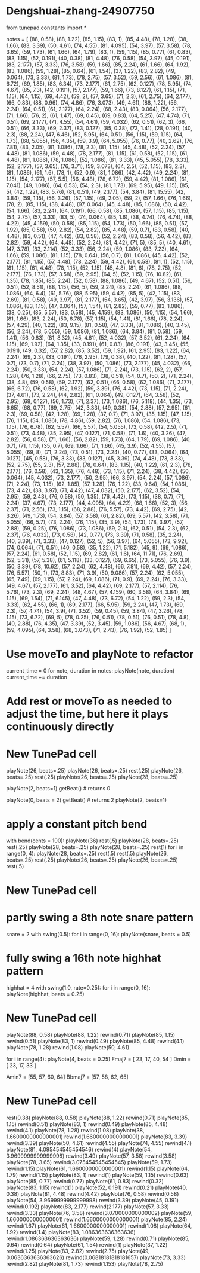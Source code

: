 # Dengshuai-zhang-24907750

from tunepad.constants import *

notes = [
    (88, 0.58), (88, 1.22), (85, 1.15), (83, 1), (85, 4.48),
    (78, 1.28), (38, 1.66), (83, 3.39), (50, 4.61), (74, 4.55),
    (81, 4.095), (54, 3.97), (57, 3.58), (78, 3.65), (59, 1.73),
    (61, 1.66), (64, 1.79), (83, 1), (59, 1.15), (85, 0.77),
    (61, 0.83), (83, 1.15), (52, 0.191), (40, 0.38), (81, 4.48),
    (76, 0.58), (54, 3.97), (45, 0.191), (83, 2.177), (57, 3.33),
    (76, 3.58), (59, 1.66), (85, 2.24), (61, 1.66), (64, 1.92),
    (83, 1.086), (59, 1.28), (85, 0.64), (61, 1.54), (37, 1.22),
    (83, 2.82), (49, 0.064), (73, 3.33), (81, 1.73), (78, 2.75),
    (57, 3.52), (59, 2.56), (61, 1.086), (81, 6.72), (69, 1.85),
    (83, 6.34), (73, 2.177), (61, 2.75), (62, 0.127), (78, 5.95),
    (74, 4.67), (85, 7.3), (42, 0.191), (57, 2.177), (59, 1.66),
    (73, 8.127), (61, 1.15), (71, 1.15), (64, 1.15), (69, 4.42),
    (59, 2), (57, 3.65), (71, 2.3), (61, 2.75), (64, 2.177),
    (66, 0.83), (88, 0.96), (74, 4.86), (76, 3.073), (49, 4.61),
    (88, 1.22), (56, 2.24), (64, 0.51), (61, 2.177), (64, 2.24),
    (68, 2.43), (83, 0.064), (56, 2.177), (71, 1.66), (76, 2),
    (61, 1.47), (69, 0.45), (69, 0.83), (64, 5.25), (47, 4.74),
    (71, 0.51), (69, 2.177), (71, 4.55), (54, 4.61), (59, 4.032),
    (62, 0.51), (62, 3), (66, 0.51), (66, 3.33), (69, 2.37),
    (83, 0.127), (85, 0.38), (73, 1.41), (28, 0.191), (40, 2.3),
    (88, 2.24), (47, 6.46), (52, 5.95), (64, 0.51), (56, 1.15),
    (59, 1.15), (64, 1.73), (68, 5.055), (56, 4.35), (59, 3.9),
    (64, 5.055), (76, 0.77), (40, 2.62), (76, 7.81), (83, 2.05),
    (81, 1.086), (78, 2.3), (81, 1.15), (45, 4.48), (52, 2.24),
    (57, 4.48), (81, 1.086), (59, 4.48), (78, 2.177), (81, 1.15),
    (61, 0.58), (52, 1.15), (61, 4.48), (81, 1.086), (78, 1.086),
    (52, 1.086), (81, 3.33), (45, 5.055), (78, 3.33), (52, 2.177),
    (57, 3.65), (76, 3.71), (59, 3.073), (64, 2.5), (52, 1.15),
    (83, 2.3), (81, 1.086), (61, 1.6), (78, 1), (52, 0.9),
    (81, 1.086), (42, 4.42), (49, 2.24), (81, 1.15), (54, 2.177),
    (57, 5.5), (56, 4.48), (78, 6.72), (59, 4.42), (81, 1.086),
    (61, 7.041), (49, 1.086), (64, 6.53), (54, 2.3), (81, 1.73),
    (69, 5.95), (49, 1.15), (85, 5), (42, 1.22), (83, 5.76),
    (81, 0.51), (49, 2.177), (54, 3.84), (81, 15.55), (42, 3.84),
    (59, 1.15), (56, 3.26), (57, 1.15), (49, 2.05), (59, 2),
    (57, 1.66), (76, 1.66), (78, 2), (85, 1.15), (38, 4.48),
    (97, 0.064), (45, 4.48), (85, 1.086), (50, 4.42), (54, 1.66),
    (83, 2.24), (64, 0.191), (66, 0.58), (85, 1.086), (57, 1.15),
    (85, 1.15), (54, 2.75), (57, 3.33), (83, 5), (74, 0.064),
    (85, 1.6), (38, 4.74), (76, 4.74), (88, 4.22), (45, 4.159),
    (50, 0.58), (85, 1.15), (54, 1.73), (50, 1.66), (85, 0.51),
    (57, 1.92), (85, 0.58), (50, 2.82), (54, 2.82), (85, 4.48),
    (59, 0.7), (83, 0.58), (40, 4.48), (83, 0.51), (47, 4.42),
    (83, 0.58), (52, 2.24), (83, 0.58), (56, 4.42), (83, 2.82),
    (59, 4.42), (64, 4.48), (52, 2.24), (81, 4.42), (71, 5),
    (85, 5), (40, 4.61), (47, 3.78), (83, 2.114), (52, 3.33),
    (56, 2.24), (59, 1.086), (83, 7.23), (64, 1.66), (59, 1.086),
    (81, 1.15), (78, 0.64), (56, 0.7), (81, 1.086), (45, 4.42),
    (52, 2.177), (81, 1.15), (57, 4.48), (78, 2.24), (59, 4.42),
    (61, 0.58), (81, 1), (52, 1.15), (81, 1.15), (61, 4.48),
    (78, 1.15), (52, 1.15), (45, 4.8), (81, 6), (78, 2.75),
    (52, 2.177), (76, 1.73), (57, 3.58), (59, 2.95), (64, 5),
    (52, 1.15), (76, 10.82), (61, 1.35), (78, 1.85), (85, 2.24),
    (52, 0.58), (88, 1.086), (49, 4.67), (52, 0.51), (56, 0.51),
    (52, 8.51), (88, 1.15), (56, 5), (59, 2.24), (85, 2.24),
    (61, 1.086), (88, 1.086), (64, 6.4), (61, 5.76), (88, 5.95),
    (59, 4.42), (85, 5), (42, 1.15), (83, 2.69), (81, 0.58),
      (49, 3.97), (81, 2.177), (54, 3.65), (42, 3.97), (56, 3.136),
    (57, 1.086), (83, 1.15), (47, 0.064), (57, 1.54), (81, 2.82),
    (59, 0.77), (83, 1.086), (38, 0.25), (85, 5.57), (83, 0.58),
    (45, 4.159), (83, 1.086), (50, 1.15), (54, 1.66), (81, 1.66),
    (83, 2.24), (50, 6.78), (57, 1.15), (54, 1.41), (81, 1.66),
    (78, 2.24), (57, 4.29), (40, 1.22), (83, 9.15), (81, 0.58),
    (47, 3.33), (81, 1.086), (40, 3.45), (56, 2.24), (78, 5.055),
    (59, 1.086), (81, 1.086), (64, 3.84), (81, 0.58), (59, 1.41),
    (56, 0.83), (81, 8.32), (45, 4.61), (52, 4.032), (57, 3.52),
    (61, 2.24), (64, 1.15), (69, 1.92), (64, 1.35), (33, 0.191),
    (61, 0.83), (86, 0.191), (43, 3.45), (55, 0.191), (49, 0.32),
    (57, 2.82), (85, 3.52), (59, 1.92), (61, 2.95), (83, 1.22),
    (64, 2.24), (69, 2.3), (33, 0.191), (76, 2.95), (79, 0.38),
    (40, 1.22), (81, 1.28), (57, 0.7), (73, 0.7), (71, 2.24),
    (38, 3.97), (50, 1.086), (73, 2.177), (45, 4.032), (66, 2.24),
    (50, 3.33), (54, 2.24), (57, 1.086), (71, 2.24), (73, 1.15),
    (62, 2), (57, 1.28), (76, 1.28), (66, 2.75), (73, 0.83),
    (38, 0.51), (54, 0.7), (50, 2), (71, 2.24), (38, 4.8),
    (59, 0.58), (59, 2.177), (62, 0.51), (66, 0.58), (62, 1.086),
    (71, 2.177), (66, 6.72), (76, 0.58), (62, 1.92), (59, 3.39),
    (76, 4.42), (73, 1.15), (71, 2.24), (37, 4.61), (73, 2.24),
    (44, 2.82), (61, 0.064), (49, 0.127), (64, 3.58), (52, 2.95),
    (68, 0.127), (56, 1.73), (71, 2.37), (73, 1.086), (76, 5.118),
    (44, 1.35), (73, 6.65), (68, 0.77), (69, 2.75), (42, 3.33),
    (49, 0.38), (54, 2.88), (57, 2.95), (61, 2.3), (69, 0.58),
    (42, 1.28), (69, 1.28), (37, 0.7), (71, 3.97), (35, 1.15),
    (47, 1.15), (76, 1.15), (54, 1.086), (78, 4.86), (59, 2.82),
    (76, 1.086), (54, 1.086), (73, 1.15), (76, 6.78), (62, 5.57),
    (66, 5.57), (54, 5.055), (73, 0.58), (42, 2.5), (71, 0.51),
    (73, 4.48), (35, 2.95), (47, 0.127), (71, 0.58), (71, 1.6),
    (40, 3.26), (47, 2.82), (56, 0.58), (71, 1.66), (56, 2.82),
    (59, 1.73), (64, 1.79), (69, 1.086), (40, 0.7), (71, 1.15),
    (35, 0.7), (69, 1.66), (71, 1.66), (45, 3.9), (52, 4.55),
    (57, 5.055), (69, 8), (71, 2.24), (73, 0.51), (73, 2.24),
    (40, 0.77), (33, 0.064), (64, 0.127), (45, 0.58), (76, 3.33),
    (33, 0.127), (45, 3.39), (74, 4.48), (73, 3.33), (52, 2.75),
    (55, 2.3), (57, 2.88), (78, 0.64), (83, 1.15), (40, 1.22),
    (61, 2.3), (78, 2.177), (76, 0.58), (43, 1.35), (76, 4.48),
    (73, 1.15), (71, 2.24), (38, 4.42), (50, 0.064), (45, 4.032),
    (73, 2.177), (50, 2.95), (66, 3.97), (54, 2.24), (57, 1.086),
    (71, 2.24), (73, 1.15), (62, 1.85), (57, 1.28), (76, 1.22),
    (33, 0.64), (54, 1.086), (73, 4.42), (38, 3.97), (71, 4.42),
    (47, 4.032), (50, 2.177), (62, 3.52), (54, 2.95), (59, 2.43),
    (76, 0.58), (50, 1.35), (76, 4.42), (73, 1.15), (38, 0.7),
    (71, 2.24), (37, 4.67), (73, 2.177), (44, 4.095), (64, 4.22),
    (68, 1.66), (52, 3), (56, 2.37), (71, 2.56), (73, 1.15),
    (68, 2.88), (76, 5.57), (73, 4.42), (69, 2.75), (42, 3.26),
    (49, 1.73), (54, 3.84), (57, 3.58), (61, 2.82), (69, 5.57),
    (42, 3.58), (71, 5.055), (66, 5.7), (73, 2.24), (76, 1.15),
    (35, 3.9), (54, 1.73), (78, 3.97), (57, 2.88), (59, 0.25),
    (76, 1.086), (73, 1.086), (59, 2.3), (62, 0.51), (54, 2.3),
    (62, 2.37), (76, 4.032), (73, 0.58), (42, 0.77), (73, 3.39),
    (71, 0.58), (35, 2.24), (40, 3.39), (71, 3.33), (47, 0.127),
    (52, 5), (56, 3.97), (64, 5.055), (73, 9.92), (74, 0.064),
    (71, 0.51), (40, 0.58), (35, 1.22), (71, 5.182), (45, 9),
    (69, 1.086), (57, 2.24), (61, 0.58), (52, 1.15), (69, 2.82),
    (61, 1.6), (64, 11.71), (76, 2.69), (52, 5.31), (57, 5.38),
    (61, 5.118), (33, 0.127), (69, 6.65), (73, 5.055), (76, 3.9),
    (50, 3.39), (78, 10.62), (57, 2.24), (62, 4.48), (66, 7.81),
    (69, 4.42), (57, 2.24), (76, 5.57), (50, 1), (73, 8.83),
    (71, 3.9), (50, 9.086), (57, 2.24), (62, 5.055), (65, 7.49),
    (69, 1.15), (57, 2.24), (69, 1.086), (71, 0.9), (69, 2.24),
    (76, 3.33), (49, 4.67), (57, 2.177), (61, 3.52), (64, 4.42),
    (69, 2.177), (57, 2.114), (76, 5.76), (73, 2.3), (69, 2.24),
    (48, 4.67), (57, 4.159), (60, 3.58), (64, 3.84), (69, 1.15),
    (69, 1.54), (71, 6.145), (47, 4.48), (73, 6.72), (54, 1.22),
    (59, 2.3), (54, 3.33), (62, 4.55), (66, 1), (69, 2.177),
    (66, 5.95), (59, 2.24), (47, 1.73), (69, 2.3), (57, 4.74),
    (54, 3.9), (71, 3.52), (59, 0.45), (59, 3.84), (47, 3.26),
    (78, 1.15), (73, 6.72), (69, 5), (78, 0.25), (76, 0.51),
    (78, 0.51), (76, 0.51), (78, 4.8), (40, 2.88), (76, 4.35),
    (47, 3.39), (52, 3.45), (59, 1.086), (56, 4.67), (68, 1),
    (59, 4.095), (64, 3.58), (68, 3.073), (71, 2.43), (76, 1.92),
    (52, 1.85)
]

# Use moveTo and playNote to refactor
current_time = 0
for note, duration in notes:
    playNote(note, duration)
    current_time += duration
# Add rest or moveTo as needed to adjust the time, but here it plays continuously directly

# New TunePad cell
playNote(26, beats=.25)
playNote(26, beats=.25)
rest(.25)
playNote(26, beats=.25)
rest(.25)
playNote(26, beats=.25)
playNote(28, beats=.25)

playNote(2, beats=1)
getBeat() # returns 0
    
playNote(0, beats = 2)
getBeat() # returns 2
playNote(2, beats=1)
# apply a constant pitch bend
with bend(cents = 100):
    playNote(36)
rest(.5)
playNote(28, beats=.25)
rest(.25)
playNote(28, beats=.25)
playNote(28, beats=.25)
rest(1)
for i in range(0, 4):
    playNote(28, beats=.25)
rest(.5)
rest(.5)
playNote(26, beats=.25)
rest(.25)
playNote(26, beats=.25)
playNote(26, beats=.25)
rest(.5)

# New TunePad cell
# partly swing a 8th note snare pattern
snare = 2
with swing(0.5):
    for i in range(0, 16):
        playNote(snare, beats = 0.5)


# fully swing a 16th note highhat pattern
highhat = 4
with swing(1.0, rate=0.25):
    for i in range(0, 16):
        playNote(highhat, beats = 0.25)


# New TunePad cell
playNote(88, 0.58)
playNote(88, 1.22)
rewind(0.71)
playNote(85, 1.15)
rewind(0.51)
playNote(83, 1)
rewind(0.49)
playNote(85, 4.48)
rewind(4.1)
playNote(78, 1.28)
rewind(1.08)
playNote(50, 4.61)

for i in range(4):
    playNote(4, beats = 0.25)
Fmaj7 = [ 23, 17, 40, 54 ]
Dmin = [ 23, 17, 33 ]

Amin7 = [55, 57, 60, 64]
Bbmaj7 = [57, 58, 62, 65]

# New TunePad cell
rest(0.38)
playNote(88, 0.58)
playNote(88, 1.22)
rewind(0.71)
playNote(85, 1.15)
rewind(0.51)
playNote(83, 1)
rewind(0.49)
playNote(85, 4.48)
rewind(4.1)
playNote(78, 1.28)
rewind(1.08)
playNote(38, 1.6600000000000001)
rewind(1.6600000000000001)
playNote(83, 3.39)
rewind(3.39)
playNote(50, 4.61)
rewind(4.55)
playNote(74, 4.55)
rewind(4.1)
playNote(81, 4.095454545454546)
rewind(4)
playNote(54, 3.9699999999999998)
rewind(3.49)
playNote(57, 3.58)
rewind(3.58)
playNote(78, 3.65)
rewind(3.075454545454545)
playNote(59, 1.73)
rewind(1.15)
playNote(61, 1.6600000000000001)
rewind(1.15)
playNote(64, 1.79)
rewind(1.15)
playNote(83, 1)
rewind(1)
playNote(59, 1.15)
rewind(0.63)
playNote(85, 0.77)
rewind(0.77)
playNote(61, 0.83)
rewind(0.32)
playNote(83, 1.15)
rewind(1)
playNote(52, 0.191)
rewind(0.21)
playNote(40, 0.38)
playNote(81, 4.48)
rewind(4.42)
playNote(76, 0.58)
rewind(0.58)
playNote(54, 3.9699999999999998)
rewind(3.39)
playNote(45, 0.191)
rewind(0.192)
playNote(83, 2.177)
rewind(2.177)
playNote(57, 3.33)
rewind(3.33)
playNote(76, 3.58)
rewind(3.070000000000002)
playNote(59, 1.6600000000000001)
rewind(1.6600000000000001)
playNote(85, 2.24)
rewind(1.67)
playNote(61, 1.6600000000000001)
rewind(1.08)
playNote(64, 1.92)
rewind(1.4)
playNote(83, 1.086363636363636)
rewind(1.086363636363636)
playNote(59, 1.28)
rewind(0.71)
playNote(85, 0.64)
rewind(0.64)
playNote(61, 1.54)
rewind(1)
playNote(37, 1.22)
rewind(1.25)
playNote(83, 2.82)
rewind(2.75)
playNote(49, 0.0636363636363626)
rewind(0.06818181818181657)
playNote(73, 3.33)
rewind(2.82)
playNote(81, 1.73)
rewind(1.153)
playNote(78, 2.75)
